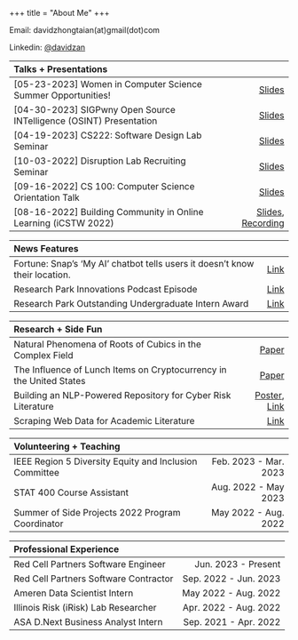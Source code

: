 +++
title = "About Me"
+++

Email: davidzhongtaian(at)gmail(dot)com

Linkedin: [@davidzan](https://www.linkedin.com/in/davidzan/)
<!-- - Twitter: [@davidzhongtai](https://twitter.com/davidzhongtai) -->

| Talks + Presentations ||
| :----------- | -----------: |
| [05-23-2023] Women in Computer Science Summer Opportunities!      | [Slides](/wcs.pdf)      |
|[04-30-2023] SIGPwny Open Source INTelligence (OSINT) Presentation| [Slides](/pwny.pdf)|
| [04-19-2023] CS222: Software Design Lab Seminar  | [Slides](/cs222.pdf)        |
|[10-03-2022] Disruption Lab Recruiting Seminar | [Slides](/dlab.pdf)|
| [09-16-2022] CS 100: Computer Science Orientation Talk|[Slides](/cs100.pdf)|
|[08-16-2022] Building Community in Online Learning (iCSTW 2022)|[Slides](/icstw.pdf), [Recording](https://mediaspace.illinois.edu/playlist/dedicated/269362552/1_uvpti661/1_ez05ctmp)|

| News Features ||
| :----------- | -----------: |
|Fortune: Snap’s ‘My AI’ chatbot tells users it doesn’t know their location.|[Link](https://fortune.com/2023/04/21/snap-chat-my-ai-lies-location-data-a-i-ethics/)|
|Research Park Innovations Podcast Episode|[Link](https://podcasts.apple.com/us/podcast/celebrating-research-park-interns/id1557285742?i=1000588843218)|
|Research Park Outstanding Undergraduate Intern Award|[Link](https://researchpark.illinois.edu/article/excellence-recognized-at-2022-research-park-intern-awards/)|

| Research + Side Fun ||
| :----------- | -----------: |
|Natural Phenomena of Roots of Cubics in the Complex Field|[Paper](/paper.pdf)|
|The Influence of Lunch Items on Cryptocurrency in the United States|[Paper](/posts/bovik.md)|
|Building an NLP-Powered Repository for Cyber Risk Literature|[Poster](/research/draft1.pdf), [Link](/research/nlpsearch)|
|Scraping Web Data for Academic Literature|[Link](/research/uconnscrape)|

|Volunteering + Teaching||
| :----------- | -----------:|
|IEEE Region 5 Diversity Equity and Inclusion Committee|Feb. 2023 - Mar. 2023|
|STAT 400 Course Assistant|Aug. 2022 - May 2023|
|Summer of Side Projects 2022 Program Coordinator |May 2022 - Aug. 2022|

|Professional Experience||
| :----------- |-----------:|
|Red Cell Partners Software Engineer|Jun. 2023 - Present|
|Red Cell Partners Software Contractor|Sep. 2022 - Jun. 2023|
|Ameren Data Scientist Intern|May 2022 - Aug. 2022|
|Illinois Risk (iRisk) Lab Researcher| Apr. 2022 - Aug. 2022 |
|ASA D.Next Business Analyst Intern | Sep. 2021 - Apr. 2022 |

  <!-- [[menu.main]]
    name = "Nav"
    url = "/sitemap"
    weight = 3 -->
